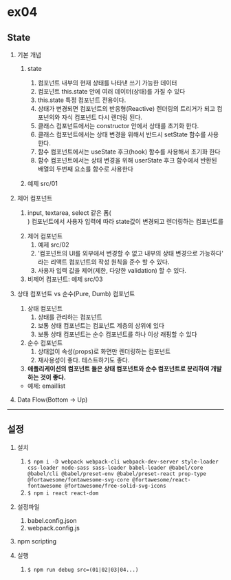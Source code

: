 # ex04
## State

1. 기본 개념
   1. state
      1. 컴포넌트 내부의 현재 상태를 나타낸 쓰기 가능한 데이터
      2. 컴포넌트 this.state 안에 여러 데이터(상태)를 가질 수 있다
      3. this.state 특정 컴포넌트 전용이다.
      4. 상태가 변경되면 컴포넌트의 반응형(Reactive) 렌더링의 트리거가 되고 컴포넌의와 자식 컴포넌트 다시 렌더링 된다.
      5. 클래스 컴포넌트에서는 constructor 안에서 상태를 초기화 한다.
      6. 클래스 컴포넌트에서는 상태 변경을 위해서 반드시 setState 함수를 사용한다.
      7. 함수 컴포넌트에서는 useState 후크(hook) 함수를 사용해서 초기화 한다
      8. 함수 컴포넌트에서는 상태 변경을 위해 userState 후크 함수에서 반환된 배열의 두번째 요소를 함수로 사용한다

   2. 예제 src/01

2. 제어 컴포넌트
   1. input, textarea, select 같은 폼(<form/>) 컴포넌트에서 사용자 입력에 따라 state값이 변경되고 렌더링하는 컴포넌트를
   2. 제어 컴포넌트
      1. 예제 src/02
      2. '컴포넌트의 UI를 외부에서 변경할 수 없고 내부의 상태 변경으로 가능하다' 라는 리액트 컴포넌트의 작성 원칙을 준수 할 수 있다.
      3. 사용자 입력 값을 제어(제한, 다양한 validation) 할 수 있다.
   3. 비제어 컴포넌트: 예제 src/03

3. 상태 컴포넌트 vs 순수(Pure, Dumb) 컴포넌트
   1. 상태 컴포넌트
      1. 상태를 관리하는 컴포넌트
      2. 보통 상태 컴포넌트는 컴포넌트 계층의 상위에 있다
      3. 보통 상태 컴포넌트는 순수 컴포넌트를 하나 이상 래핑할 수 있다
   2. 순수 컴포넌트
      1. 상태없이 속성(props)로 화면만 렌더링하는 컴포넌트
      2. 재사용성이 좋다. 테스트하기도 좋다.
   3. **애플리케이션의 컴포넌트 들은 상태 컴포넌트와 순수 컴포넌트로 분리하여 개발하는 것이 좋다.**
   -  예제: emaillist

4. Data Flow(Bottom -> Up)

---

## 설정

1. 설치
   1. ```$ npm i -D webpack webpack-cli webpack-dev-server style-loader css-loader node-sass sass-loader babel-loader @babel/core @babel/cli @babel/preset-env @babel/preset-react prop-type @fortawesome/fontawesome-svg-core @fortawesome/react-fontawesome @fortawesome/free-solid-svg-icons```
   2.  ```$ npm i react react-dom ```  

2. 설정파일  
   1. babel.config.json
   2. webpack.config.js

3. npm scripting
4. 실행
   1. ```$ npm run debug src=(01|02|03|04...) ```

